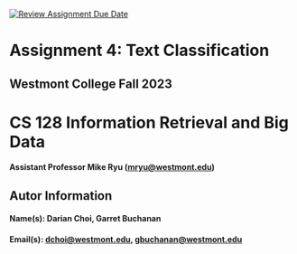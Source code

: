 [![Review Assignment Due Date](https://classroom.github.com/assets/deadline-readme-button-24ddc0f5d75046c5622901739e7c5dd533143b0c8e959d652212380cedb1ea36.svg)](https://classroom.github.com/a/wXpymofm)

# Assignment 4: Text Classification
## Westmont College Fall 2023

# CS 128 Information Retrieval and Big Data

#### Assistant Professor Mike Ryu (mryu@westmont.edu)

## Autor Information
#### Name(s): Darian Choi, Garret Buchanan 
#### Email(s): dchoi@westmont.edu, gbuchanan@westmont.edu
